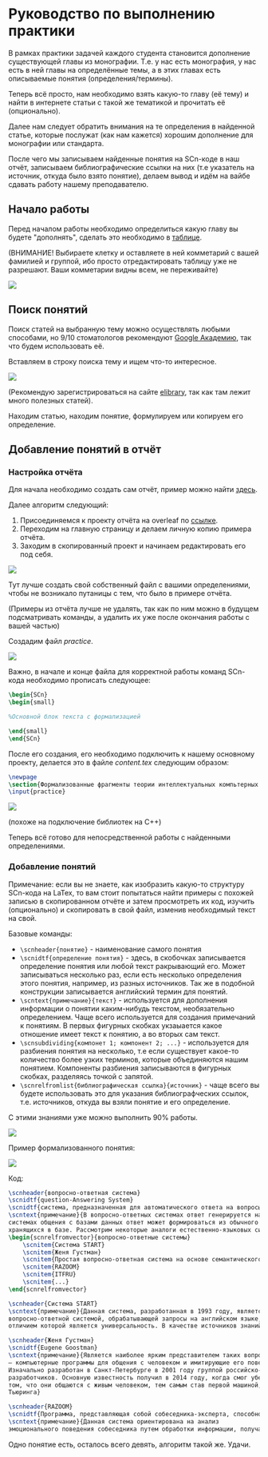 # Руководство по выполнению практики
В рамках практики задачей каждого студента становится дополнение существующей главы из монографии. Т.е. у нас есть монография, у нас есть в ней главы на определённые темы, а в этих главах есть описываемые понятия (определения/термины).

Теперь всё просто, нам необходимо взять какую-то главу (её тему) и найти в интернете статьи с такой же тематикой и прочитать её (опционально).

Далее нам следует обратить внимания на те определения в найденной статье, которые послужат (как нам кажется) хорошим дополнение для монографии или стандарта.

После чего мы записываем найденные понятия на SCn-коде в наш отчёт, записываем библиографические ссылки на них (т.е указатель на источник, откуда было взято понятие), делаем вывод и идём на вайбе сдавать работу нашему преподавателю.

## Начало работы
Перед началом работы необходимо определиться какую главу вы будете "дополнять", сделать это необходимо в [таблице](https://docs.google.com/spreadsheets/d/1xcR9IC5qsCP4gtq0eL4nDYyJ7BdNZp_Fi16MQDGd4e4/edit#gid=2081981130).

(ВНИМАНИЕ! Выбираете клетку и оставляете в ней комметарий с вашей фамилией и группой, ибо просто отредактировать таблицу уже не разрешают. Ваши комметарии видны всем, не переживайте)

![](https://github.com/sourist/guide/blob/main/assets/table.gif)

## Поиск понятий

Поиск статей на выбранную тему можно осуществлять любыми способами, но 9/10 стоматологов рекомендуют [Google Академию](https://scholar.google.com/), так что будем использовать её.

Вставляем в строку поиска тему и ищем что-то интересное.

![](https://github.com/sourist/guide/blob/main/assets/finding.gif)

(Рекомендую зарегистрироваться на сайте [elibrary](https://www.elibrary.ru/defaultx.asp?), так как там лежит много полезных статей).

Находим статью, находим понятие, формулируем или копируем его определение.

## Добавление понятий в отчёт
### Настройка отчёта
Для начала необходимо создать сам отчёт, пример можно найти [здесь](https://www.overleaf.com/read/cjtjbmnbgqrh#6a9cb3).

Далее алгоритм следующий:

1. Присоединяемся к проекту отчёта на overleaf по [ссылке](https://www.overleaf.com/read/cjtjbmnbgqrh#6a9cb3).
2. Переходим на главную страницу и делаем личную копию примера отчёта.
3. Заходим в скопированный проект и начинаем редактировать его под себя.

![](https://github.com/sourist/guide/blob/main/assets/copy%20project.gif)

Тут лучше создать свой собственный файл с вашими определениями, чтобы не возникало путаницы с тем, что было в примере отчёта.

(Примеры из отчёта лучше не удалять, так как по ним можно в будущем подсматривать команды, а удалить их уже после окончания работы с вашей частью)

Создадим файл *practice*.

![](https://github.com/sourist/guide/blob/main/assets/added%20file.gif)

Важно, в начале и конце файла для корректной работы команд SCn-кода необходимо прописать следующее:
```LaTex
\begin{SCn}
\begin{small}

%Основной блок текста с формализацией

\end{small}
\end{SCn}
```

После его создания, его необходимо подключить к нашему основному проекту, делается это в файле *content.tex* следующим образом:

```LaTex
\newpage
\section{Формализованные фрагменты теории интеллектуальных компьтерных систем и технологий их разработки}
\input{practice}
```

![](https://github.com/sourist/guide/blob/main/assets/added.gif)

(похоже на подключение библиотек на C++)

Теперь всё готово для непосредственной работы с найденными определениями.

### Добавление понятий

Примечание: если вы не знаете, как изобразить какую-то структуру SCn-кода на LaTex, то вам стоит попытаться найти примеры с похожей записью в скопированном отчёте и затем просмотреть их код, изучить (опционально) и скопировать в свой файл, изменив необходимый текст на свой.

Базовые команды:

* `\scnheader{понятие}` - наименование самого понятия
* `\scnidtf{определение понятия}` - здесь, в скобочках записывается определение понятия или любой текст ракрывающий его. Может записываться несколько раз, если есть несколько определения этого понятия, например, из разных источников.
  Так же в подобной конструкции записывается английский термин для понятий.
* `\scntext{примечание}{текст}` - используется для дополнения информации о понятии каким-нибудь текстом, необязательно определением. Чаще всего используется для создания примечаний к понятиям. В первых фигурных скобках укзаыается какое отношение имеет текст к понятию, а во вторых сам текст.
* `\scnsubdividing{компонет 1; компонент 2; ...}` - используется для разбиения понятия на несколько, т.е если существует какое-то количество более узких терминов, которые объединяются нашим понятием. Компоненты разбиения записываются
  в фигурных скобках, разделяясь точкой с запятой.
* `\scnrelfromlist{библиографическая ссылка}{источник}` - чаще всего вы будете использовать это для указания библиографческих ссылок, т.е. источников, откуда вы взяли понятие и его определение.

С этими знаниями уже можно выполнить 90% работы.

![](https://github.com/sourist/guide/blob/main/assets/%D0%A1%D0%9C%D0%90%D0%99%D0%9B%D0%98%D0%9A%20%D0%A1%D0%98%D0%94%D0%98%D0%A2%20%D0%97%D0%90%20%D0%9A%D0%9E%D0%9C%D0%9F%D0%AC%D0%AE%D0%A2%D0%95%D0%A0%D0%9E%D0%9C.gif)

Пример формализованного понятия:

![](https://github.com/sourist/guide/blob/main/assets/e2be5c8e-7d2e-48b0-a57f-9f494b51fd82.png)

Код:

```LaTex
\scnheader{вопросно-ответная система}
\scnidtf{question-Answering System}
\scnidtf{система, предназначенная для автоматического ответа на вопросы, заданные на естественном языке}
\scntext{примечание}{В вопросно-ответных системах ответ генерируется на языке запроса, в то время как в
системах общения с базами данных ответ может формироваться из обычного набора данных,
хранящихся в базе. Рассмотрим некоторые аналоги естественно-языковых систем.}
\begin{scnrelfromvector}{вопросно-ответные системы}
    \scnitem{Система START}
    \scnitem{Женя Густман}
    \scnitem{Простая вопросно-ответная система на основе семантического анализатора русского языка}
    \scnitem{RAZOOM}
    \scnitem{ITFRU}
    \scnitem{...}
\end{scnrelfromvector}

\scnheader{Система START}
\scntext{примечание}{Данная система, разработанная в 1993 году, является наиболее известной и общей
вопросно-ответной системой, обрабатывающей запросы на английском языке, главным
отличием которой является универсальность. В качестве источников знаний использует собственную базу знаний, а также сеть Интернет.}

\scnheader{Женя Густман}
\scnidtf{Eugene Goostman}
\scntext{примечание}{Является наиболее ярким представителем таких вопросно-ответных систем, как чатботы
– компьютерные программы для общения с человеком и имитирующие его поведение.
Изначально разработан в Санкт-Петербурге в 2001 году группой российско-украинских
разработчиков. Основную известность получил в 2014 году, когда смог убедить 33% судей в
том, что они общаются с живым человеком, тем самым став первой машиной, прошедшей тест
Тьюринга}

\scnheader{RAZOOM}
\scnidtf{Программа, представляющая собой собеседника-эксперта, способного поддерживать диалог с пользователем в режиме социальной сети.}
\scntext{примечание}{Данная система ориентирована на анализ
эмоционального поведения собеседника путем обработки информации, получаемой в процессе диалога.}
```

Одно понятие есть, осталось всего девять, алгоритм такой же. Удачи.


